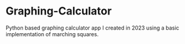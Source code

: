 # Graphing-Calculator
Python based graphing calculator app I created in 2023 using a basic implementation of marching squares.
